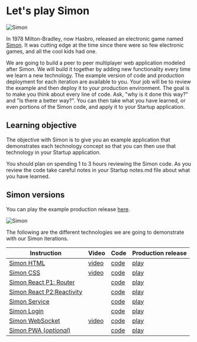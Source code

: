 # Let's play Simon

![Simon](simon.png)

In 1978 Milton-Bradley, now Hasbro, released an electronic game named [Simon](<https://en.wikipedia.org/wiki/Simon_(game)>). It was cutting edge at the time since there were so few electronic games, and all the cool kids had one.

We are going to build a peer to peer multiplayer web application modeled after Simon. We will build it together by adding new functionality every time we learn a new technology. The example version of code and production deployment for each iteration are available to you. Your job will be to review the example and then deploy it to your production environment. The goal is to make you think about every line of code. Ask, "why is it done this way?" and "Is there a better way?". You can then take what you have learned, or even portions of the Simon code, and apply it to your Startup application.

## Learning objective

The objective with Simon is to give you an example application that demonstrates each technology concept so that you can then use that technology in your Startup application.

You should plan on spending 1 to 3 hours reviewing the Simon code. As you review the code take careful notes in your Startup notes.md file about what you have learned.

## Simon versions

You can play the example production release [here](https://simon.cs260.click).

![Simon](../startup/simonPlay.gif)

The following are the different technologies we are going to demonstrate with our Simon iterations.

| Instruction                                                         | Video                                 | Code                                                                | Production release                          |
| ------------------------------------------------------------------- | ------------------------------------- | ------------------------------------------------------------------- | ------------------------------------------- |
| [Simon HTML](../../simon/simonHtml/simonHtml.md)                    | [video](https://youtu.be/zg7eDNRMnWA) | [code](https://github.com/webprogramming260/simon-html#readme)      | [play](https://simon-html.cs260.click)      |
| [Simon CSS](../../simon/simonCss/simonCss.md)                       | [video](https://youtu.be/N7DVKsvUJgM) | [code](https://github.com/webprogramming260/simon-css#readme)       | [play](https://simon-css.cs260.click)       |
| [Simon React P1: Router](../../simon/simonReact/simonReactP1.md)    |                                       | [code](https://github.com/webprogramming260/simon-react#readme)     | [play](https://simon-react.cs260.click)     |
| [Simon React P2:Reactivity](../../simon/simonReact/simonReactP1.md) |                                       | [code](https://github.com/webprogramming260/simon-react#readme)     | [play](https://simon-react.cs260.click)     |
| [Simon Service](../../simon/simonService/simonService.md)           |                                       | [code](https://github.com/webprogramming260/simon-service#readme)   | [play](https://simon-service.cs260.click)   |
| [Simon Login](../../simon/simonLogin/simonLogin.md)                 |                                       | [code](https://github.com/webprogramming260/simon-login#readme)     | [play](https://simon-login.cs260.click)     |
| [Simon WebSocket](../../simon/simonWebSocket/simonWebSocket.md)     | [video](https://youtu.be/oVO2VIG0zfI) | [code](https://github.com/webprogramming260/simon-websocket#readme) | [play](https://simon-websocket.cs260.click) |
| [Simon PWA (_optional_)](../../simon/simonPwa/simonPwa.md)          |                                       | [code](https://github.com/webprogramming260/simon-pwa#readme)       | [play](https://simon-pwa.cs260.click)       |
